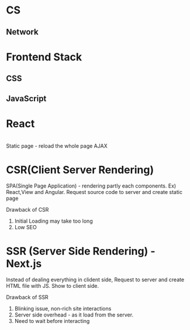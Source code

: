 # CS

## Network


# Frontend Stack

## CSS

## JavaScript

# React

<br/>
Static page - reload the whole page 
AJAX 

# CSR(Client Server Rendering) 
SPA(Single Page Application) - rendering partly each components. Ex) React,View and Angular.
Request source code to server and create static page 

Drawback of CSR
1. Initial Loading may take too long 
2. Low SEO


# SSR (Server Side Rendering) - Next.js
Instead of dealing everything in clident side, Request to server and create HTML file with JS.
Show to client side.

Drawback of SSR
1. Blinking issue, non-rich site interactions 
2. Server side overhead - as it load from the server.
3. Need to wait before interacting 

